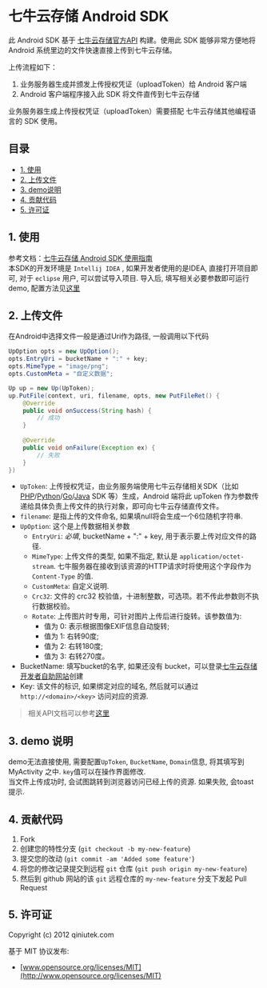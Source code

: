 
# 七牛云存储 Android SDK

此 Android SDK 基于 [七牛云存储官方API](http://docs.qiniutek.com/v3/api/) 构建。使用此 SDK 能够非常方便地将 Android 系统里边的文件快速直接上传到七牛云存储。

上传流程如下：

1. 业务服务器生成并颁发上传授权凭证（uploadToken）给 Android 客户端
2. Android 客户端程序接入此 SDK 将文件直传到七牛云存储

业务服务器生成上传授权凭证（uploadToken）需要搭配 七牛云存储其他编程语言的 SDK 使用。

## 目录
- [1. 使用](#1-)
- [2. 上传文件](#2-)
- [3. demo说明](#3-demo-)
- [4. 贡献代码](#4-)
- [5. 许可证](#5-)

## 1. 使用

参考文档：[七牛云存储 Android SDK 使用指南](http://docs.qiniutek.com/v3/sdk/android/)   
本SDK的开发环境是 `Intellij IDEA` , 如果开发者使用的是IDEA, 直接打开项目即可, 对于 `eclipse` 用户, 可以尝试导入项目.
导入后, 填写相关必要参数即可运行demo, 配置方法见[这里](#3-demo-)

## 2. 上传文件

在Android中选择文件一般是通过Uri作为路径, 一般调用以下代码
```java
UpOption opts = new UpOption();
opts.EntryUri = bucketName + ":" + key;
opts.MimeType = "image/png";
opts.CustomMeta = "自定义数据";

Up up = new Up(UpToken);
up.PutFile(context, uri, filename, opts, new PutFileRet() {
	@Override
	public void onSuccess(String hash) {
		// 成功
	}
	
	@Override
	public void onFailure(Exception ex) {
		// 失败
	}
})
```

- `UpToken`: 上传授权凭证，由业务服务端使用七牛云存储相关SDK（比如[PHP](https://github.com/qiniu/php5-sdk)/[Python](https://github.com/qiniu/python-sdk)/[Go](https://github.com/qiniu/api)/[Java](https://github.com/qiniu/java-sdk) SDK 等）生成，Android 端将此 upToken 作为参数传递给具体负责上传文件的执行对象，即可向七牛云存储直传文件。
- `filename`: 是指上传的文件命名, 如果填null将会生成一个6位随机字符串.
- `UpOption`: 这个是上传数据相关参数
	- `EntryUri`: *必填*, bucketName + ":" + key, 用于表示要上传对应文件的路径.
	- `MimeType`: 上传文件的类型, 如果不指定, 默认是 `application/octet-stream`. 七牛服务器在接收到该资源的HTTP请求时将使用这个字段作为 `Content-Type` 的值.
	- `CustomMeta`: 自定义说明.
	- `Crc32`: 文件的 crc32 校验值，十进制整数，可选项。若不传此参数则不执行数据校验。
	- `Rotate`: 上传图片时专用，可针对图片上传后进行旋转。该参数值为:
		- 值为 0: 表示根据图像EXIF信息自动旋转;
		- 值为 1: 右转90度;
		- 值为 2: 右转180度;
		- 值为 3: 右转270度。
- BucketName: 填写bucket的名字, 如果还没有 bucket，可以登录[七牛云存储开发者自助网站](https://dev.qiniutek.com/buckets/new)创建
- Key: 该文件的标识, 如果绑定对应的域名, 然后就可以通过 `http://<domain>/<key>` 访问对应的资源.

> 相关API文档可以参考[这里](http://docs.qiniutek.com/v3/api/io/#apimultipartform-data)

## 3. demo 说明

demo无法直接使用, 需要配置`UpToken`, `BucketName`, `Domain`信息, 将其填写到 MyActivity 之中.
`key`值可以在操作界面修改.   
当文件上传成功时, 会试图跳转到浏览器访问已经上传的资源. 如果失败, 会toast提示.


## 4. 贡献代码

1. Fork
2. 创建您的特性分支 (`git checkout -b my-new-feature`)
3. 提交您的改动 (`git commit -am 'Added some feature'`)
4. 将您的修改记录提交到远程 `git` 仓库 (`git push origin my-new-feature`)
5. 然后到 github 网站的该 `git` 远程仓库的 `my-new-feature` 分支下发起 Pull Request

## 5. 许可证

Copyright (c) 2012 qiniutek.com

基于 MIT 协议发布:

* [www.opensource.org/licenses/MIT](http://www.opensource.org/licenses/MIT)

